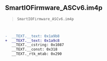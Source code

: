 ## SmartIOFirmware_ASCv6.im4p

> `SmartIOFirmware_ASCv6.im4p`

```diff

 
-  __TEXT.__text: 0x1a9b8
+  __TEXT.__text: 0x1a9c8
   __TEXT.__cstring: 0x1087
   __TEXT.__const: 0x318
   __TEXT._rtk_mtab: 0x290

```
